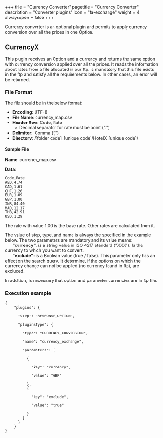 +++
title = "Currency Converter"
pagetitle = "Currency Converter"
description = "Converter plugins"
icon = "fa-exchange"
weight = 4
alwaysopen = false
+++

Currency converter is an optional plugin and permits to apply currency conversion over all the prices in one Option.

## CurrencyX

This plugin receives an Option and a currency and returns the same option with currency conversion applied over all the prices. It reads the information about rates from a file allocated in our ftp. Is mandatory that this file exists in the ftp and satisfy all the requirements below. In other cases, an error will be returned.

### File Format

The file should be in the below format:

* **Encoding**: UTF-8 
* **File Name**: currency\_map.csv 
* **Header Row**: Code, Rate 
    * Decimal separator for rate must be point (".")
* **Delimiter**:  Comma (“,”) 
* **Directory**:  /[folder code]\_[unique code]/HotelX\_[unique code]/

#### Sample File

**Name**: currency\_map.csv

**Data**:

```csv
Code,Rate
AED,4.74
CAD,1.61
CHF,1.26
EUR,1.09
GBP,1.00
INR,84.40
MAD,12.17
THB,42.91
USD,1.29
```

The rate with value 1.00 is the base rate. Other rates are calculated from it.

The value of step, type, and name is always the specified in the example below. The two parameters are mandatory and its value means:<br />
&nbsp;&nbsp;&nbsp;&nbsp;&nbsp;&nbsp;**"currency":** is a string value in ISO 4217 standard ("XXX"). Is the currency to which you want to convert.<br />
&nbsp;&nbsp;&nbsp;&nbsp;&nbsp;&nbsp;**"exclude":** is a Boolean value (true / false). This parameter only has an effect on the search query. It determine, if the options on which the currency change can not be applied (no currency found in ftp), are excluded. <br />
   
In addition, is necessary that option and parameter currencies are in ftp file.

### Execution example

```
{
    "plugins": {
    
      "step": "RESPONSE_OPTION",
      
      "pluginsType": {
      
        "type": "CURRENCY_CONVERSION",
        
        "name": "currency_exchange",
        
        "parameters": [
        
          {
          
            "key": "currency",
            
            "value": "GBP"
          
          },
          {
          
            "key": "exclude",
            
            "value": "true"
          
          }
        ]
      }
    }
}
```
